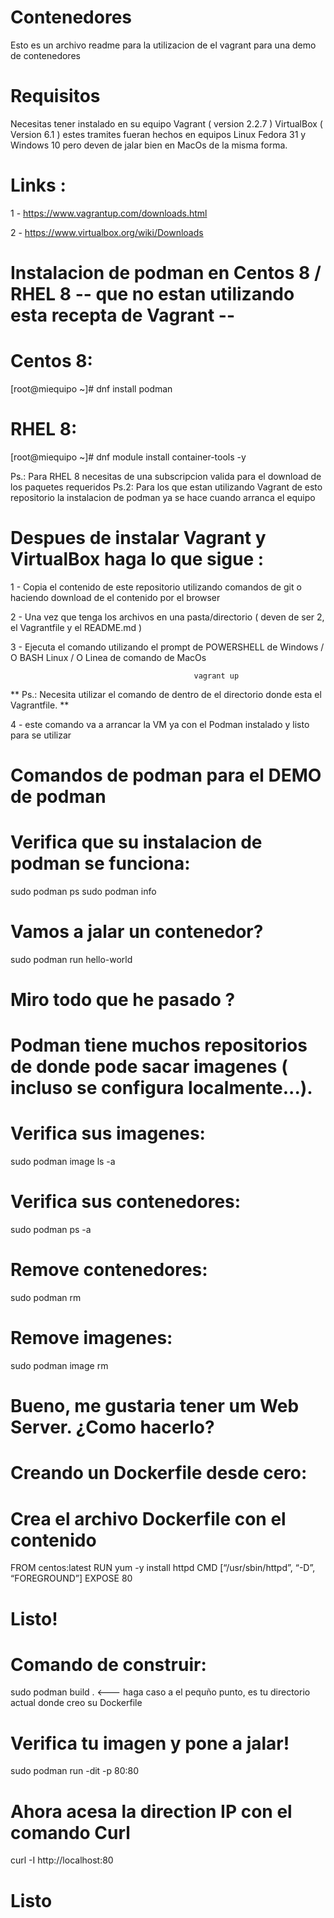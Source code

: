 # Contenedores

Esto es un archivo readme para la utilizacion de el vagrant para una demo de contenedores

# Requisitos

Necesitas tener instalado en su equipo Vagrant ( version 2.2.7 ) VirtualBox ( Version 6.1 ) estes tramites fueran hechos en equipos Linux Fedora 31 y Windows 10 pero deven de jalar bien en MacOs de la misma forma.

# Links :

1 - https://www.vagrantup.com/downloads.html

2 - https://www.virtualbox.org/wiki/Downloads

# Instalacion de podman en Centos 8 / RHEL 8 -- que no estan utilizando esta recepta de Vagrant --

# Centos 8:

[root@miequipo ~]# dnf install podman

# RHEL 8:

[root@miequipo ~]# dnf module install container-tools -y

Ps.: Para RHEL 8 necesitas de una subscripcion valida para el download de los paquetes requeridos
Ps.2: Para los que estan utilizando Vagrant de esto repositorio la instalacion de podman ya se hace cuando arranca el equipo


# Despues de instalar Vagrant y VirtualBox haga lo que sigue :

1 - Copia el contenido de este repositorio utilizando comandos de git o haciendo download de el contenido por el browser

2 - Una vez que tenga los archivos en una pasta/directorio ( deven de ser 2, el Vagrantfile y el README.md )

3 - Ejecuta el comando utilizando el prompt de POWERSHELL de Windows / O BASH Linux / O Linea de comando de MacOs

                                             vagrant up
** Ps.: Necesita utilizar el comando de dentro de el directorio donde esta el Vagrantfile. **

4 - este comando va a arrancar la VM ya con el Podman instalado y listo para se utilizar

# Comandos de podman para el DEMO de podman

# Verifica que su instalacion de podman se funciona:

sudo podman ps
sudo podman info


# Vamos a jalar un contenedor?

sudo podman run hello-world

# Miro todo que he pasado ?
# Podman tiene muchos repositorios de donde pode sacar imagenes ( incluso se configura localmente...).
# Verifica sus imagenes:

sudo podman image ls -a

# Verifica sus contenedores:

sudo podman ps -a

# Remove contenedores:

sudo podman rm <id de lo comando arriba>

# Remove imagenes:

sudo podman image rm <id de la imagen>

# Bueno, me gustaria tener um Web Server. ¿Como hacerlo?
# Creando un Dockerfile desde cero:
# Crea el archivo Dockerfile con el contenido

FROM centos:latest
RUN yum -y install httpd
CMD [“/usr/sbin/httpd”, “-D”, “FOREGROUND”]
EXPOSE 80

# Listo!

# Comando de construir:

sudo podman build .     <--- haga caso a el pequño punto, es tu directorio actual donde creo su Dockerfile

# Verifica tu imagen y pone a jalar!

sudo podman run -dit -p 80:80 

# Ahora acesa la direction IP con el comando Curl

curl -I http://localhost:80

# Listo
